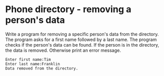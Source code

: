 # Phone directory - removing a person's data
Write a program for removing a specific person's data from the directory. The program asks for a first name followed by a last name. The program checks if the person's data can be found. If the person is in the directory, the data is removed. Otherwise print an error message.

```
Enter first name:Tim
Enter last name:Franklin
Data removed from the directory.
